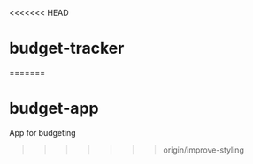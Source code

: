 <<<<<<< HEAD
# budget-tracker
=======
# budget-app
App for budgeting
>>>>>>> origin/improve-styling
